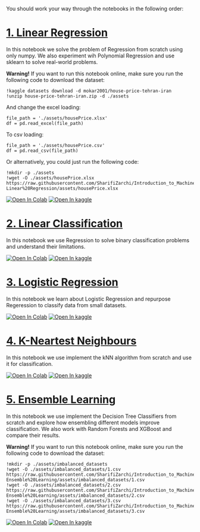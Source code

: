 You should work your way through the notebooks in the following order:


# [1. Linear Regression](https://github.com/SharifiZarchi/Introduction_to_Machine_Learning/blob/main/Jupyter_Notebooks/Chapter_01_Supervised_Learning/01-Linear%20Regression/01-Linear_Regression.ipynb)
In this notebook we solve the problem of Regression from scratch using only numpy. We also experiment wih Polynomial Regression and use sklearn to solve real-world problems.

**Warning!** If you want to run this notebook online, make sure you run the following code to download the dataset:
```
!kaggle datasets download -d mokar2001/house-price-tehran-iran
!unzip house-price-tehran-iran.zip -d ./assets
```
And change the excel loading:
```
file_path = './assets/housePrice.xlsx'
df = pd.read_excel(file_path)
```
To csv loading:
```
file_path = './assets/housePrice.csv'
df = pd.read_csv(file_path)
```
Or alternatively, you could just run the following code:
```
!mkdir -p ./assets
!wget -O ./assets/housePrice.xlsx https://raw.githubusercontent.com/SharifiZarchi/Introduction_to_Machine_Learning/main/Jupyter_Notebooks/Chapter_01_Supervised_Learning/01-Linear%20Regression/assets/housePrice.xlsx
```

[![Open In Colab](https://colab.research.google.com/assets/colab-badge.svg)](https://colab.research.google.com/github/SharifiZarchi/Introduction_to_Machine_Learning/blob/main/Jupyter_Notebooks/Chapter_01_Supervised_Learning/01-Linear%20Regression/01-Linear_Regression.ipynb)
[![Open In kaggle](https://kaggle.com/static/images/open-in-kaggle.svg)](https://kaggle.com/kernels/welcome?src=https://raw.githubusercontent.com/SharifiZarchi/Introduction_to_Machine_Learning/main/Jupyter_Notebooks/Chapter_01_Supervised_Learning/01-Linear%20Regression/01-Linear_Regression.ipynb)



# [2. Linear Classification](https://github.com/SharifiZarchi/Introduction_to_Machine_Learning/blob/main/Jupyter_Notebooks/Chapter_01_Supervised_Learning/02-Linear%20Classification/02-Linear_Classification.ipynb)
In this notebook we use Regression to solve binary classification problems and understand their limitations.


[![Open In Colab](https://colab.research.google.com/assets/colab-badge.svg)](https://colab.research.google.com/github/SharifiZarchi/Introduction_to_Machine_Learning/blob/main/Jupyter_Notebooks/Chapter_01_Supervised_Learning/02-Linear%20Classification/02-Linear_Classification.ipynb)
[![Open In kaggle](https://kaggle.com/static/images/open-in-kaggle.svg)](https://kaggle.com/kernels/welcome?src=https://raw.githubusercontent.com/SharifiZarchi/Introduction_to_Machine_Learning/main/Jupyter_Notebooks/Chapter_01_Supervised_Learning/02-Linear%20Classification/02-Linear_Classification.ipynb)



# [3. Logistic Regression](https://github.com/SharifiZarchi/Introduction_to_Machine_Learning/blob/main/Jupyter_Notebooks/Chapter_01_Supervised_Learning/03-Logistic%20Regression/03-Logistic_Regression.ipynb)
In this notebook we learn about Logistic Regression and repurpose Regeression to classify data from small datasets.


[![Open In Colab](https://colab.research.google.com/assets/colab-badge.svg)](https://colab.research.google.com/github/SharifiZarchi/Introduction_to_Machine_Learning/blob/main/Jupyter_Notebooks/Chapter_01_Supervised_Learning/03-Logistic%20Regression/03-Logistic_Regression.ipynb)
[![Open In kaggle](https://kaggle.com/static/images/open-in-kaggle.svg)](https://kaggle.com/kernels/welcome?src=https://raw.githubusercontent.com/SharifiZarchi/Introduction_to_Machine_Learning/main/Jupyter_Notebooks/Chapter_01_Supervised_Learning/03-Logistic%20Regression/03-Logistic_Regression.ipynb)



# [4. K-Neartest Neighbours](https://github.com/SharifiZarchi/Introduction_to_Machine_Learning/blob/main/Jupyter_Notebooks/Chapter_01_Supervised_Learning/04-kNN/04-kNN.ipynb)
In this notebook we use implement the kNN algorithm from scratch and use it for classification. 


[![Open In Colab](https://colab.research.google.com/assets/colab-badge.svg)](https://colab.research.google.com/github/SharifiZarchi/Introduction_to_Machine_Learning/blob/main/Jupyter_Notebooks/Chapter_01_Supervised_Learning/04-kNN/04-kNN.ipynb)
[![Open In kaggle](https://kaggle.com/static/images/open-in-kaggle.svg)](https://kaggle.com/kernels/welcome?src=https://raw.githubusercontent.com/SharifiZarchi/Introduction_to_Machine_Learning/main/Jupyter_Notebooks/Chapter_01_Supervised_Learning/04-kNN/04-kNN.ipynb)



# [5. Ensemble Learning](https://github.com/SharifiZarchi/Introduction_to_Machine_Learning/blob/main/Jupyter_Notebooks/Chapter_01_Supervised_Learning/05-Ensemble%20Learning/05-Ensemble_Learning.ipynb)
In this notebook we use implement the Decision Tree Classifiers from scratch and explore how ensembling different models improve classification. 
We also work with Random Forests and XGBoost and compare their results.


**Warning!** If you want to run this notebook online, make sure you run the following code to download the dataset:
```
!mkdir -p ./assets/imbalanced_datasets
!wget -O ./assets/imbalanced_datasets/1.csv https://raw.githubusercontent.com/SharifiZarchi/Introduction_to_Machine_Learning/main/Jupyter_Notebooks/Chapter_01_Supervised_Learning/05-Ensemble%20Learning/assets/imbalanced_datasets/1.csv
!wget -O ./assets/imbalanced_datasets/2.csv https://raw.githubusercontent.com/SharifiZarchi/Introduction_to_Machine_Learning/main/Jupyter_Notebooks/Chapter_01_Supervised_Learning/05-Ensemble%20Learning/assets/imbalanced_datasets/2.csv
!wget -O ./assets/imbalanced_datasets/3.csv https://raw.githubusercontent.com/SharifiZarchi/Introduction_to_Machine_Learning/main/Jupyter_Notebooks/Chapter_01_Supervised_Learning/05-Ensemble%20Learning/assets/imbalanced_datasets/3.csv
```

[![Open In Colab](https://colab.research.google.com/assets/colab-badge.svg)](https://colab.research.google.com/github/SharifiZarchi/Introduction_to_Machine_Learning/blob/main/Jupyter_Notebooks/Chapter_01_Supervised_Learning/05-Ensemble%20Learning/05-Ensemble_Learning.ipynb)
[![Open In kaggle](https://kaggle.com/static/images/open-in-kaggle.svg)](https://kaggle.com/kernels/welcome?src=https://raw.githubusercontent.com/SharifiZarchi/Introduction_to_Machine_Learning/main/Jupyter_Notebooks/Chapter_01_Supervised_Learning/05-Ensemble%20Learning/05-Ensemble_Learning.ipynb)
